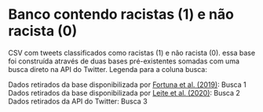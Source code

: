 # Banco contendo racistas (1) e não racista (0)
CSV com tweets classificados como racistas (1) e não racista (0). essa base foi construída através de duas bases pré-existentes somadas com uma busca direto na API do Twitter.
Legenda para a coluna busca:

Dados retirados da base disponibilizada por <a href="https://aclanthology.org/W19-3510/" target="_blank"> Fortuna et al. (2019)</a>: Busca 1<br>
Dados retirados da base disponibilizada por <a href="https://aclanthology.org/2020.aacl-main.91" target="_blank"> Leite et al. (2020)</a>: Busca 2<br>
Dados retirados da API do Twitter: Busca 3

